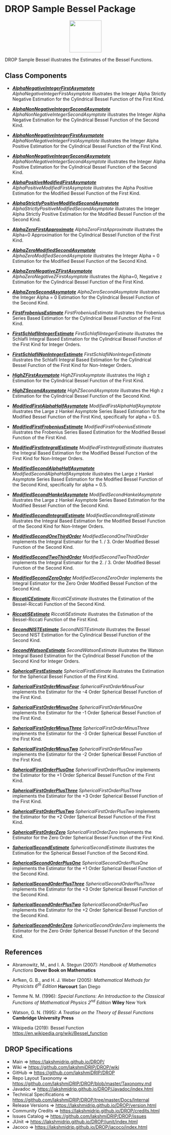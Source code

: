 # DROP Sample Bessel Package

<p align="center"><img src="https://github.com/lakshmiDRIP/DROP/blob/master/DRIP_Logo.gif?raw=true" width="100"></p>

DROP Sample Bessel illustrates the Estimates of the Bessel Functions.


## Class Components

 * [***AlphaNegativeIntegerFirstAsymptote***](https://github.com/lakshmiDRIP/DROP/tree/master/src/main/java/org/drip/sample/bessel/AlphaNegativeIntegerFirstAsymptote.java)
 <i>AlphaNegativeIntegerFirstAsymptote</i> illustrates the Integer Alpha Strictly Negative Estimation for the Cylindrical Bessel Function of the First Kind.

 * [***AlphaNonNegativeIntegerSecondAsymptote***](https://github.com/lakshmiDRIP/DROP/tree/master/src/main/java/org/drip/sample/bessel/AlphaNonNegativeIntegerSecondAsymptote.java)
 <i>AlphaNonNegativeIntegerSecondAsymptote</i> illustrates the Integer Alpha Negative Estimation for the Cylindrical Bessel Function of the Second Kind.

 * [***AlphaNonNegativeIntegerFirstAsymptote***](https://github.com/lakshmiDRIP/DROP/tree/master/src/main/java/org/drip/sample/bessel/AlphaNonNegativeIntegerFirstAsymptote.java)
 <i>AlphaNonNegativeIntegerFirstAsymptote</i> illustrates the Integer Alpha Positive Estimation for the Cylindrical Bessel Function of the First Kind.

 * [***AlphaNonNegativeIntegerSecondAsymptote***](https://github.com/lakshmiDRIP/DROP/tree/master/src/main/java/org/drip/sample/bessel/AlphaNonNegativeIntegerSecondAsymptote.java)
 <i>AlphaNonNegativeIntegerSecondAsymptote</i> illustrates the Integer Alpha Positive Estimation for the Cylindrical Bessel Function of the Second Kind.

 * [***AlphaPositiveModifiedFirstAsymptote***](https://github.com/lakshmiDRIP/DROP/tree/master/src/main/java/org/drip/sample/bessel/AlphaPositiveModifiedFirstAsymptote.java)
 <i>AlphaPositiveModifiedFirstAsymptote</i> illustrates the Alpha Positive Estimation for the Modified Bessel Function of the First Kind.

 * [***AlphaStrictlyPositiveModifiedSecondAsymptote***](https://github.com/lakshmiDRIP/DROP/tree/master/src/main/java/org/drip/sample/bessel/AlphaStrictlyPositiveModifiedSecondAsymptote.java)
 <i>AlphaStrictlyPositiveModifiedSecondAsymptote</i> illustrates the Integer Alpha Strictly Positive Estimation for the Modified Bessel Function of the Second Kind.

 * [***AlphaZeroFirstApproximate***](https://github.com/lakshmiDRIP/DROP/tree/master/src/main/java/org/drip/sample/bessel/AlphaZeroFirstApproximate.java)
 <i>AlphaZeroFirstApproximate</i> illustrates the Alpha=0 Approximation for the Cylindrical Bessel Function of the First Kind.

 * [***AlphaZeroModifiedSecondAsymptote***](https://github.com/lakshmiDRIP/DROP/tree/master/src/main/java/org/drip/sample/bessel/AlphaZeroModifiedSecondAsymptote.java)
 <i>AlphaZeroModifiedSecondAsymptote</i> illustrates the Integer Alpha = 0 Estimation for the Modified Bessel Function of the Second Kind.

 * [***AlphaZeroNegativeZFirstAsymptote***](https://github.com/lakshmiDRIP/DROP/tree/master/src/main/java/org/drip/sample/bessel/AlphaZeroNegativeZFirstAsymptote.java)
 <i>AlphaZeroNegativeZFirstAsymptote</i> illustrates the Alpha=0, Negative z Estimation for the Cylindrical Bessel Function of the First Kind.

 * [***AlphaZeroSecondAsymptote***](https://github.com/lakshmiDRIP/DROP/tree/master/src/main/java/org/drip/sample/bessel/AlphaZeroSecondAsymptote.java)
 <i>AlphaZeroSecondAsymptote</i> illustrates the Integer Alpha = 0 Estimation for the Cylindrical Bessel Function of the Second Kind.

 * [***FirstFrobeniusEstimate***](https://github.com/lakshmiDRIP/DROP/tree/master/src/main/java/org/drip/sample/bessel/FirstFrobeniusEstimate.java)
 <i>FirstFrobeniusEstimate</i> illustrates the Frobenius Series Based Estimation for the Cylindrical Bessel Function of the First Kind.

 * [***FirstSchlafliIntegerEstimate***](https://github.com/lakshmiDRIP/DROP/tree/master/src/main/java/org/drip/sample/bessel/FirstSchlafliIntegerEstimate.java)
 <i>FirstSchlafliIntegerEstimate</i> illustrates the Schlafli Integral Based Estimation for the Cylindrical Bessel Function of the First Kind for Integer Orders.

 * [***FirstSchlafliNonIntegerEstimate***](https://github.com/lakshmiDRIP/DROP/tree/master/src/main/java/org/drip/sample/bessel/FirstSchlafliNonIntegerEstimate.java)
 <i>FirstSchlafliNonIntegerEstimate</i> illustrates the Schlafli Integral Based Estimation for the Cylindrical Bessel Function of the First Kind for Non-Integer Orders.

 * [***HighZFirstAsymptote***](https://github.com/lakshmiDRIP/DROP/tree/master/src/main/java/org/drip/sample/bessel/HighZFirstAsymptote.java)
 <i>HighZFirstAsymptote</i> illustrates the High z Estimation for the Cylindrical Bessel Function of the First Kind.

 * [***HighZSecondAsymptote***](https://github.com/lakshmiDRIP/DROP/tree/master/src/main/java/org/drip/sample/bessel/HighZSecondAsymptote.java)
 <i>HighZSecondAsymptote</i> illustrates the High z Estimation for the Cylindrical Bessel Function of the Second Kind.

 * [***ModifiedFirstAlphaHalfAsymptote***](https://github.com/lakshmiDRIP/DROP/tree/master/src/main/java/org/drip/sample/bessel/ModifiedFirstAlphaHalfAsymptote.java)
 <i>ModifiedFirstAlphaHalfAsymptote</i> illustrates the Large z Hankel Asymptote Series Based Estimation for the Modified Bessel Function of the First Kind, specifically for alpha = 0.5.

 * [***ModifiedFirstFrobeniusEstimate***](https://github.com/lakshmiDRIP/DROP/tree/master/src/main/java/org/drip/sample/bessel/ModifiedFirstFrobeniusEstimate.java)
 <i>ModifiedFirstFrobeniusEstimate</i> illustrates the Frobenius Series Based Estimation for the Modified Bessel Function of the First Kind.

 * [***ModifiedFirstIntegralEstimate***](https://github.com/lakshmiDRIP/DROP/tree/master/src/main/java/org/drip/sample/bessel/ModifiedFirstIntegralEstimate.java)
 <i>ModifiedFirstIntegralEstimate</i> illustrates the Integral Based Estimation for the Modified Bessel Function of the First Kind for Non-Integer Orders.

 * [***ModifiedSecondAlphaHalfAsymptote***](https://github.com/lakshmiDRIP/DROP/tree/master/src/main/java/org/drip/sample/bessel/ModifiedSecondAlphaHalfAsymptote.java)
 <i>ModifiedSecondAlphaHalfAsymptote</i> illustrates the Large z Hankel Asymptote Series Based Estimation for the Modified Bessel Function of the Second Kind, specifically for alpha = 0.5.

 * [***ModifiedSecondHankelAsymptote***](https://github.com/lakshmiDRIP/DROP/tree/master/src/main/java/org/drip/sample/bessel/ModifiedSecondHankelAsymptote.java)
 <i>ModifiedSecondHankelAsymptote</i> illustrates the Large z Hankel Asymptote Series Based Estimation for the Modified Bessel Function of the Second Kind.

 * [***ModifiedSecondIntegralEstimate***](https://github.com/lakshmiDRIP/DROP/tree/master/src/main/java/org/drip/sample/bessel/ModifiedSecondIntegralEstimate.java)
 <i>ModifiedSecondIntegralEstimate</i> illustrates the Integral Based Estimation for the Modified Bessel Function of the Second Kind for Non-Integer Orders.

 * [***ModifiedSecondOneThirdOrder***](https://github.com/lakshmiDRIP/DROP/tree/master/src/main/java/org/drip/sample/bessel/ModifiedSecondOneThirdOrder.java)
 <i>ModifiedSecondOneThirdOrder</i> implements the Integral Estimator for the 1. / 3. Order Modified Bessel Function of the Second Kind.

 * [***ModifiedSecondTwoThirdOrder***](https://github.com/lakshmiDRIP/DROP/tree/master/src/main/java/org/drip/sample/bessel/ModifiedSecondTwoThirdOrder.java)
 <i>ModifiedSecondTwoThirdOrder</i> implements the Integral Estimator for the 2. / 3. Order Modified Bessel Function of the Second Kind.

 * [***ModifiedSecondZeroOrder***](https://github.com/lakshmiDRIP/DROP/tree/master/src/main/java/org/drip/sample/bessel/ModifiedSecondZeroOrder.java)
 <i>ModifiedSecondZeroOrder</i> implements the Integral Estimator for the Zero Order Modified Bessel Function of the Second Kind.

 * [***RiccatiCEstimate***](https://github.com/lakshmiDRIP/DROP/tree/master/src/main/java/org/drip/sample/bessel/RiccatiCEstimate.java)
 <i>RiccatiCEstimate</i> illustrates the Estimation of the Bessel-Riccati Function of the Second Kind.

 * [***RiccatiSEstimate***](https://github.com/lakshmiDRIP/DROP/tree/master/src/main/java/org/drip/sample/bessel/RiccatiSEstimate.java)
 <i>RiccatiSEstimate</i> illustrates the Estimation of the Bessel-Riccati Function of the First Kind.

 * [***SecondNISTEstimate***](https://github.com/lakshmiDRIP/DROP/tree/master/src/main/java/org/drip/sample/bessel/SecondNISTEstimate.java)
 <i>SecondNISTEstimate</i> illustrates the Bessel Second NIST Estimation for the Cylindrical Bessel Function of the Second Kind.

 * [***SecondWatsonEstimate***](https://github.com/lakshmiDRIP/DROP/tree/master/src/main/java/org/drip/sample/bessel/SecondWatsonEstimate.java)
 <i>SecondWatsonEstimate</i> illustrates the Watson Integral Based Estimation for the Cylindrical Bessel Function of the Second Kind for Integer Orders.

 * [***SphericalFirstEstimate***](https://github.com/lakshmiDRIP/DROP/tree/master/src/main/java/org/drip/sample/bessel/SphericalFirstEstimate.java)
 <i>SphericalFirstEstimate</i> illustrates the Estimation for the Spherical Bessel Function of the First Kind.

 * [***SphericalFirstOrderMinusFour***](https://github.com/lakshmiDRIP/DROP/tree/master/src/main/java/org/drip/sample/bessel/SphericalFirstOrderMinusFour.java)
 <i>SphericalFirstOrderMinusFour</i> implements the Estimator for the -4 Order Spherical Bessel Function of the First Kind.

 * [***SphericalFirstOrderMinusOne***](https://github.com/lakshmiDRIP/DROP/tree/master/src/main/java/org/drip/sample/bessel/SphericalFirstOrderMinusOne.java)
 <i>SphericalFirstOrderMinusOne</i> implements the Estimator for the -1 Order Spherical Bessel Function of the First Kind.

 * [***SphericalFirstOrderMinusThree***](https://github.com/lakshmiDRIP/DROP/tree/master/src/main/java/org/drip/sample/bessel/SphericalFirstOrderMinusThree.java)
 <i>SphericalFirstOrderMinusThree</i> implements the Estimator for the -3 Order Spherical Bessel Function of the First Kind.

 * [***SphericalFirstOrderMinusTwo***](https://github.com/lakshmiDRIP/DROP/tree/master/src/main/java/org/drip/sample/bessel/SphericalFirstOrderMinusTwo.java)
 <i>SphericalFirstOrderMinusTwo</i> implements the Estimator for the -2 Order Spherical Bessel Function of the First Kind.

 * [***SphericalFirstOrderPlusOne***](https://github.com/lakshmiDRIP/DROP/tree/master/src/main/java/org/drip/sample/bessel/SphericalFirstOrderPlusOne.java)
 <i>SphericalFirstOrderPlusOne</i> implements the Estimator for the +1 Order Spherical Bessel Function of the First Kind.

 * [***SphericalFirstOrderPlusThree***](https://github.com/lakshmiDRIP/DROP/tree/master/src/main/java/org/drip/sample/bessel/SphericalFirstOrderPlusThree.java)
 <i>SphericalFirstOrderPlusThree</i> implements the Estimator for the +3 Order Spherical Bessel Function of the First Kind.

 * [***SphericalFirstOrderPlusTwo***](https://github.com/lakshmiDRIP/DROP/tree/master/src/main/java/org/drip/sample/bessel/SphericalFirstOrderPlusTwo.java)
 <i>SphericalFirstOrderPlusTwo</i> implements the Estimator for the +2 Order Spherical Bessel Function of the First Kind.

 * [***SphericalFirstOrderZero***](https://github.com/lakshmiDRIP/DROP/tree/master/src/main/java/org/drip/sample/bessel/SphericalFirstOrderZero.java)
 <i>SphericalFirstOrderZero</i> implements the Estimator for the Zero Order Spherical Bessel Function of the First Kind.

 * [***SphericalSecondEstimate***](https://github.com/lakshmiDRIP/DROP/tree/master/src/main/java/org/drip/sample/bessel/SphericalSecondEstimate.java)
 <i>SphericalSecondEstimate</i> illustrates the Estimation for the Spherical Bessel Function of the Second Kind.

 * [***SphericalSecondOrderPlusOne***](https://github.com/lakshmiDRIP/DROP/tree/master/src/main/java/org/drip/sample/bessel/SphericalSecondOrderPlusOne.java)
 <i>SphericalSecondOrderPlusOne</i> implements the Estimator for the +1 Order Spherical Bessel Function of the Second Kind.

 * [***SphericalSecondOrderPlusThree***](https://github.com/lakshmiDRIP/DROP/tree/master/src/main/java/org/drip/sample/bessel/SphericalSecondOrderPlusThree.java)
 <i>SphericalSecondOrderPlusThree</i> implements the Estimator for the +3 Order Spherical Bessel Function of the Second Kind.

 * [***SphericalSecondOrderPlusTwo***](https://github.com/lakshmiDRIP/DROP/tree/master/src/main/java/org/drip/sample/bessel/SphericalSecondOrderPlusTwo.java)
 <i>SphericalSecondOrderPlusTwo</i> implements the Estimator for the +2 Order Spherical Bessel Function of the Second Kind.

 * [***SphericalSecondOrderZero***](https://github.com/lakshmiDRIP/DROP/tree/master/src/main/java/org/drip/sample/bessel/SphericalSecondOrderZero.java)
 <i>SphericalSecondOrderZero</i> implements the Estimator for the Zero Order Spherical Bessel Function of the Second Kind.


## References

 * Abramowitz, M., and I. A. Stegun (2007): <i>Handbook of Mathematics Functions</i> <b>Dover Book on Mathematics</b>

 * Arfken, G. B., and H. J. Weber (2005): <i>Mathematical Methods for Physicists 6<sup>th</sup> Edition</i> <b>Harcourt</b> San Diego

 * Temme N. M. (1996): <i>Special Functions: An Introduction to the Classical Functions of Mathematical Physics 2<sup>nd</sup> Edition</i> <b>Wiley</b> New York

 * Watson, G. N. (1995): <i>A Treatise on the Theory of Bessel Functions</i> <b>Cambridge University Press</b>

 * Wikipedia (2019): Bessel Function https://en.wikipedia.org/wiki/Bessel_function


## DROP Specifications

 * Main                     => https://lakshmidrip.github.io/DROP/
 * Wiki                     => https://github.com/lakshmiDRIP/DROP/wiki
 * GitHub                   => https://github.com/lakshmiDRIP/DROP
 * Repo Layout Taxonomy     => https://github.com/lakshmiDRIP/DROP/blob/master/Taxonomy.md
 * Javadoc                  => https://lakshmidrip.github.io/DROP/Javadoc/index.html
 * Technical Specifications => https://github.com/lakshmiDRIP/DROP/tree/master/Docs/Internal
 * Release Versions         => https://lakshmidrip.github.io/DROP/version.html
 * Community Credits        => https://lakshmidrip.github.io/DROP/credits.html
 * Issues Catalog           => https://github.com/lakshmiDRIP/DROP/issues
 * JUnit                    => https://lakshmidrip.github.io/DROP/junit/index.html
 * Jacoco                   => https://lakshmidrip.github.io/DROP/jacoco/index.html

